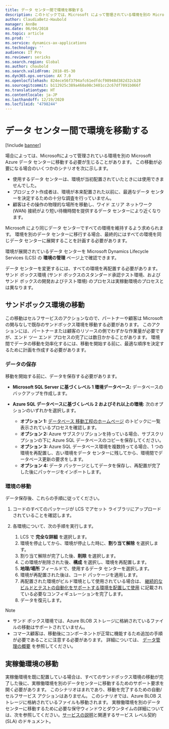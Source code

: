 ```yaml
---
title: データ センター間で環境を移動する
description: このトピックでは、Microsoft によって管理されている環境を別の Microsoft Azure データ センターに移動する方法について説明します。
author: ClaudiaBetz-Haubold
manager: AnnBe
ms.date: 06/04/2018
ms.topic: article
ms.prod: ''
ms.service: dynamics-ax-applications
ms.technology: ''
audience: IT Pro
ms.reviewer: sericks
ms.search.region: Global
ms.author: chaubold
ms.search.validFrom: 2018-05-30
ms.dyn365.ops.version: AX 7.0
ms.openlocfilehash: 824ece56f3794afc61edfdcf98948d382d32cb28
ms.sourcegitcommit: b112925c389a460a98c3401cc2c67df7091b066f
ms.translationtype: HT
ms.contentlocale: ja-JP
ms.lasthandoff: 12/19/2020
ms.locfileid: "4798244"
---
```

# <a name="move-environments-between-data-centers"></a>データ センター間で環境を移動する

[!include [banner](../includes/banner.md)]

場合によっては、Microsoftによって管理されている環境を別の Microsoft Azure データ センターに移動する必要が生じることがあります。 この移動が必要になる場合のいくつかのシナリオを次に示します。

- 使用するデータ センターは、環境が当初配置されていたときには使用できませんでした。
- プロジェクト作成者は、環境が本来配置された以前に、最適なデータ センターを決定するための十分な調査を行っていません。
- 顧客はその操作の物理的な場所を移動し、ワイド エリア ネットワーク (WAN) 接続がより短い待機時間を提供するデータ センターにより近くなります。

Microsoft により同じデータ センターですべての環境を維持するよう求められます。 環境を別のデータ センターに移行する場合、最終的にはすべての環境を同じデータ センターに展開することを計画する必要があります。

環境が展開されているデータ センターを Microsoft Dynamics Lifecycle Services (LCS) の **環境の管理** ページ上で確認できます。

データ センターを変更するには、すべての環境を再配置する必要があります。 サンド ボックス環境 (サンド ボックスのスタンダード承認テスト環境、およびサンド ボックスの開発およびテスト環境) のプロセスは実稼動環境のプロセスとは異なります。

## <a name="move-sandbox-environments"></a>サンドボックス環境の移動

この移動はセルフサービスのアクションなので、パートナーや顧客は Microsoft の関与なしで既存のサンドボックス環境を移動する必要があります。 このアクションには、パートナーまたは顧客のリソースの側でわずかな作業量が必要ですが、エンド ツー エンド プロセスの完了には数日かかることがあります。 環境間でデータの移動を効率化するには、移動を開始する前に、最適な順序を決定するために計画を作成する必要があります。

### <a name="save-data"></a>データの保存

移動を開始する前に、データを保存する必要があります。

- **Microsoft SQL Server に基づくレベル 1 環境データベース:** データベースのバックアップを作成します。
- **Azure SQL データベースに基づくレベル 2 およびそれ以上の環境:** 次のオプションのいずれかを選択します。

    - **オプション 1:** [データベース 移動工程のホームページ](../../dev-itpro/database/dbmovement-operations.md) のトピックに一覧表示されているプロセスを確認します。
    - **オプション 2:** Azure サブスクリプションを持っている場合、サブスクリプションの下に Azure SQL データベースのコピーを保存してください。
    - **オプション 3:** Azure SQL データベース環境を複数持ってる場合、1 つの環境を再配置し、古い環境をデータ センターに残してから、環境間でデータベース更新の要求をします。
    - **オプション 4:** データ パッケージとしてデータを保存し、再配置が完了した後にパッケージをインポートします。

### <a name="move-the-environments"></a>環境の移動

データ保存後、これらの手順に従ってください。

1. コードのすべてのパッケージが LCS でアセット ライブラリにアップロードされていることを確認します。
2. 各環境について、次の手順を実行します。

    1. LCS で **完全な詳細** を選択します。
    2. 環境を停止してから、環境が停止した時に、**割り当て解除** を選択します。
    3. 割り当て解除が完了した後、**削除** を選択します。
    4. この環境が削除された後、**構成** を選択し、環境を再配置します。
    5. **地理/場所** フィールドで、使用するデータ センターを選択します。
    6. 環境が再配置された後は、コード パッケージを適用します。
    7. 再配置された環境がビルド環境として使用されている場合は、 [継続的なビルドとテストの自動化をサポートする環境を配置して使用](../../dev-itpro/perf-test/continuous-build-test-automation.md) に記載されている必要なコンフィギュレーションを完了します。
    8. データを復元します。

> [!NOTE]
> - サンド ボックス環境では、Azure BLOB ストレージに格納されているファイルの移動はサポートされていません。
> - コマース顧客は、移動後にコンポーネントが正常に機能するため追加の手順が必要であることに注意する必要があります。 詳細については、 [データ管理の概要](../../dev-itpro/data-entities/data-entities-data-packages.md) を参照してください。

## <a name="move-production-environments"></a>実稼働環境の移動

実稼働環境を既に配置している場合は、すべてのサンドボックス環境の移動が完了した後に、実稼働環境を別のデータセンターに移動するためのサポート要求を開く必要があります。 このシナリオはまれであり、移動を完了するための自動/セルフサービス アクションはありません。 このシナリオでは、Azure BLOB ストレージに格納されているファイルも移動されます。 実稼働環境を別のデータ センターに移動するために必要な保守ウィンドウとダウンタイムの詳細については、次を参照してください。[サービスの説明](https://go.microsoft.com/fwlink/?LinkId=867755&clcid=0x409)と関連するサービス レベル契約 (SLA) のドキュメント。
